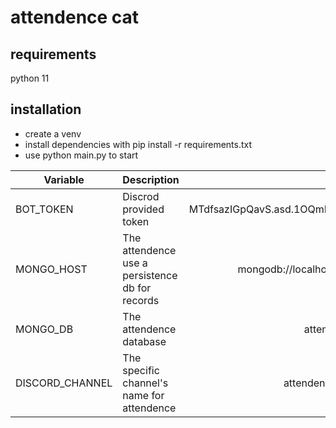 # attendence cat

## requirements
python 11

## installation
- create a venv
- install dependencies with pip install -r requirements.txt
- use python main.py to start


|Variable|Description| example |
|--|--------|--:|
|BOT_TOKEN| Discrod provided token |MTdfsazIGpQavS.asd.1OQmPwdL3N5t |
|MONGO_HOST| The attendence use a persistence db for records | mongodb://localhost:27017/ |
|MONGO_DB| The attendence database | attendence_db |
|DISCORD_CHANNEL| The specific channel's name for attendence | attendence-record |
